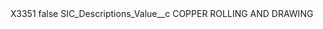 <?xml version="1.0" encoding="UTF-8"?>
<CustomMetadata xmlns="http://soap.sforce.com/2006/04/metadata" xmlns:xsi="http://www.w3.org/2001/XMLSchema-instance" xmlns:xsd="http://www.w3.org/2001/XMLSchema">
    <label>X3351</label>
    <protected>false</protected>
    <values>
        <field>SIC_Descriptions_Value__c</field>
        <value xsi:type="xsd:string">COPPER ROLLING AND DRAWING</value>
    </values>
</CustomMetadata>
